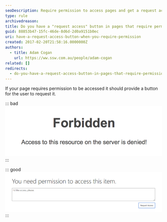 ```yaml
---
seoDescription: Require permission to access pages and get a request access button
type: rule
archivedreason:
title: Do you have a "request access" button in pages that require permission?
guid: 88853b47-15fc-46de-8d6d-2d0a9151b0ec
uri: have-a-request-access-button-when-you-require-permission
created: 2017-02-20T21:58:16.0000000Z
authors:
  - title: Adam Cogan
    url: https://ww.ssw.com.au/people/adam-cogan
related: []
redirects:
  - do-you-have-a-request-access-button-in-pages-that-require-permission
---
```


If your page requires permission to be accessed it should provide a button for the user to request it.

<!--endintro-->

::: bad  
![Figure: Bad example -  You just don't have access](no-request-permission.png)  
:::

::: good  
![Figure: Good example – Office 365 has a "Request Access" button](request-permission.png)  
:::
